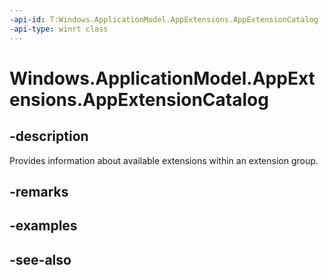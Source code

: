 ```yaml
---
-api-id: T:Windows.ApplicationModel.AppExtensions.AppExtensionCatalog
-api-type: winrt class
---
```


<!-- Class syntax.
public class AppExtensionCatalog : Windows.ApplicationModel.AppExtensions.IAppExtensionCatalog
-->

# Windows.ApplicationModel.AppExtensions.AppExtensionCatalog

## -description
Provides information about available extensions within an extension group.

## -remarks

## -examples

## -see-also
